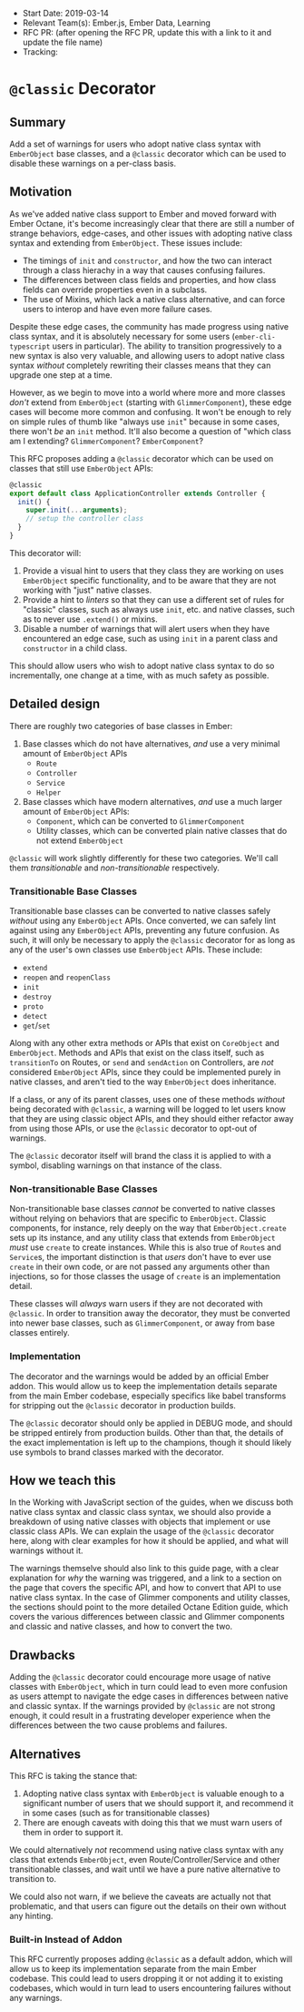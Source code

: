 - Start Date: 2019-03-14
- Relevant Team(s): Ember.js, Ember Data, Learning
- RFC PR: (after opening the RFC PR, update this with a link to it and update the file name)
- Tracking:

# `@classic` Decorator

## Summary

Add a set of warnings for users who adopt native class syntax with
`EmberObject` base classes, and a `@classic` decorator which can be used to
disable these warnings on a per-class basis.

## Motivation

As we've added native class support to Ember and moved forward with Ember
Octane, it's become increasingly clear that there are still a number of strange
behaviors, edge-cases, and other issues with adopting native class syntax and
extending from `EmberObject`. These issues include:

- The timings of `init` and `constructor`, and how the two can interact through
  a class hierachy in a way that causes confusing failures.
- The differences between class fields and properties, and how class fields can
  override properties even in a subclass.
- The use of Mixins, which lack a native class alternative, and can force users
  to interop and have even more failure cases.

Despite these edge cases, the community has made progress using native class
syntax, and it is absolutely necessary for some users (`ember-cli-typescript`
users in particular). The ability to transition progressively to a new syntax is
also very valuable, and allowing users to adopt native class syntax _without_
completely rewriting their classes means that they can upgrade one step at a
time.

However, as we begin to move into a world where more and more classes _don't_
extend from `EmberObject` (starting with `GlimmerComponent`), these edge cases
will become more common and confusing. It won't be enough to rely on simple
rules of thumb like "always use `init`" because in some cases, there won't _be_
an `init` method. It'll also become a question of "which class am I extending?
`GlimmerComponent`? `EmberComponent`?

This RFC proposes adding a `@classic` decorator which can be used on classes
that still use `EmberObject` APIs:

```js
@classic
export default class ApplicationController extends Controller {
  init() {
    super.init(...arguments);
    // setup the controller class
  }
}
```

This decorator will:

1. Provide a visual hint to users that they class they are working on uses
   `EmberObject` specific functionality, and to be aware that they are not
   working with "just" native classes.
2. Provide a hint to _linters_ so that they can use a different set of rules for
   "classic" classes, such as always use `init`, etc. and native classes, such
   as to never use `.extend()` or mixins.
3. Disable a number of warnings that will alert users when they have encountered
   an edge case, such as using `init` in a parent class and `constructor` in a
   child class.

This should allow users who wish to adopt native class syntax to do so
incrementally, one change at a time, with as much safety as possible.

## Detailed design

There are roughly two categories of base classes in Ember:

1. Base classes which do not have alternatives, _and_ use a very minimal amount
   of `EmberObject` APIs
   - `Route`
   - `Controller`
   - `Service`
   - `Helper`
2. Base classes which have modern alternatives, _and_ use a much larger amount
   of `EmberObject` APIs:
   - `Component`, which can be converted to `GlimmerComponent`
   - Utility classes, which can be converted plain native classes that do not
     extend `EmberObject`

`@classic` will work slightly differently for these two categories. We'll call
them _transitionable_ and _non-transitionable_ respectively.

### Transitionable Base Classes

Transitionable base classes can be converted to native classes safely _without_
using any `EmberObject` APIs. Once converted, we can safely lint against using
any `EmberObject` APIs, preventing any future confusion. As such, it will only
be necessary to apply the `@classic` decorator for as long as any of the user's
own classes use `EmberObject` APIs. These include:

- `extend`
- `reopen` and `reopenClass`
- `init`
- `destroy`
- `proto`
- `detect`
- `get`/`set`

Along with any other extra methods or APIs that exist on `CoreObject` and
`EmberObject`. Methods and APIs that exist on the class itself, such as
`transitionTo` on Routes, or `send` and `sendAction` on Controllers, are _not_
considered `EmberObject` APIs, since they could be implemented purely in native
classes, and aren't tied to the way `EmberObject` does inheritance.

If a class, or any of its parent classes, uses one of these methods _without_
being decorated with `@classic`, a warning will be logged to let users know that
they are using classic object APIs, and they should either refactor away from
using those APIs, or use the `@classic` decorator to opt-out of warnings.

The `@classic` decorator itself will brand the class it is applied to with a
symbol, disabling warnings on that instance of the class.

### Non-transitionable Base Classes

Non-transitionable base classes _cannot_ be converted to native classes without
relying on behaviors that are specific to `EmberObject`. Classic components, for
instance, rely deeply on the way that `EmberObject.create` sets up its instance,
and any utility class that extends from `EmberObject` _must_ use `create` to
create instances. While this is also true of `Route`s and `Service`s, the
important distinction is that _users_ don't have to ever use `create` in their
own code, or are not passed any arguments other than injections, so for those
classes the usage of `create` is an implementation detail.

These classes will _always_ warn users if they are not decorated with
`@classic`. In order to transition away the decorator, they must be converted
into newer base classes, such as `GlimmerComponent`, or away from base classes
entirely.

### Implementation

The decorator and the warnings would be added by an official Ember addon. This
would allow us to keep the implementation details separate from the main Ember
codebase, especially specifics like babel transforms for stripping out the
`@classic` decorator in production builds.

The `@classic` decorator should only be applied in DEBUG mode, and should be
stripped entirely from production builds. Other than that, the details of the
exact implementation is left up to the champions, though it should likely use
symbols to brand classes marked with the decorator.

## How we teach this

In the Working with JavaScript section of the guides, when we discuss both
native class syntax and classic class syntax, we should also provide a breakdown
of using native classes with objects that implement or use classic class APIs.
We can explain the usage of the `@classic` decorator here, along with clear
examples for how it should be applied, and what will warnings without it.

The warnings themselve should also link to this guide page, with a clear
explanation for _why_ the warning was triggered, and a link to a section on the
page that covers the specific API, and how to convert that API to use native
class syntax. In the case of Glimmer components and utility classes, the
sections should point to the more detailed Octane Edition guide, which covers
the various differences between classic and Glimmer components and classic and
native classes, and how to convert the two.

## Drawbacks

Adding the `@classic` decorator could encourage more usage of native classes
with `EmberObject`, which in turn could lead to even more confusion as users
attempt to navigate the edge cases in differences between native and classic
syntax. If the warnings provided by `@classic` are not strong enough, it could
result in a frustrating developer experience when the differences between the
two cause problems and failures.

## Alternatives

This RFC is taking the stance that:

1. Adopting native class syntax with `EmberObject` is valuable enough to a
   significant number of users that we should support it, and recommend it in
   some cases (such as for transitionable classes)
2. There are enough caveats with doing this that we must warn users of them in
   order to support it.

We could alternatively _not_ recommend using native class syntax with any class
that extends `EmberObject`, even Route/Controller/Service and other
transitionable classes, and wait until we have a pure native alternative to
transition to.

We could also not warn, if we believe the caveats are actually not that
problematic, and that users can figure out the details on their own without any
hinting.

### Built-in Instead of Addon

This RFC currently proposes adding `@classic` as a default addon, which will
allow us to keep its implementation separate from the main Ember codebase. This
could lead to users dropping it or not adding it to existing codebases, which
would in turn lead to users encountering failures without any warnings.
